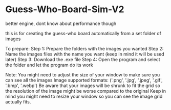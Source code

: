 # Guess-Who-Board-Sim-V2
better engine, dont know about performance though

this is for creating the guess-who board automatically from a set folder of images

To prepare:
Step 1: Prepare the folders with the images you wanted
Step 2: Name the images files with the name you want (keep in mind it will be used later)
Step 3: Download the .exe file
Step 4: Open the program and select the folder and let the program do its work

Note: You might need to adjust the size of your window to make sure you can see all the images
Image supported formats: ('.png', '.jpg', '.jpeg', '.gif', '.bmp', '.webp')
Be aware that your images will be shrunk to fit the grid so the resolution of the image might be worse compared to the original
Keep in mind you might need to resize your window so you can see the image grid actually fits.
